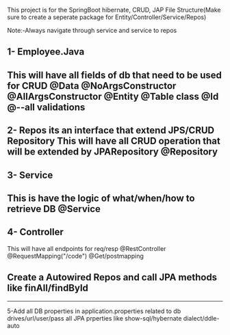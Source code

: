 This project is for the SpringBoot hibernate, CRUD, JAP
File Structure(Make sure to create a seperate package for Entity/Controller/Service/Repos)

Note:-Always navigate through service and service to repos

1- Employee.Java
------------------
This will have all fields of db that need to be used for CRUD
@Data
@NoArgsConstructor
@AllArgsConstructor
@Entity
@Table
class <name>
@Id
@--all validations
---------------------
2- Repos its an interface that extend JPS/CRUD Repository
This will have all CRUD operation that will be extended by JPARepository
@Repository
----------------
3- Service
 ---------
 This is have the logic of what/when/how to retrieve DB
 @Service
----------------
4- Controller
 ------------
 This will have all endpoints for req/resp
 @RestController
@RequestMapping("/code")
@Get/postmapping

Create a Autowired Repos and call JPA methods like finAll/findById
-------------

----------
5-Add all DB properties in application.properties related to 
db drives/url/user/pass
all JPA prperties like show-sql/hybernate dialect/ddle-auto
